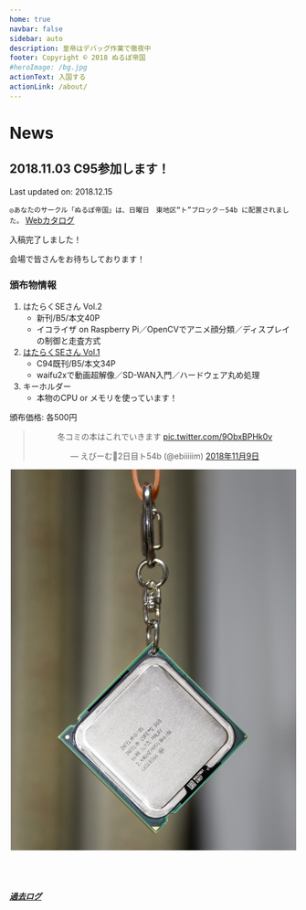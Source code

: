 ```yaml
---
home: true
navbar: false
sidebar: auto
description: 皇帝はデバッグ作業で徹夜中
footer: Copyright © 2018 ぬるぽ帝国
#heroImage: /bg.jpg
actionText: 入国する
actionLink: /about/
---
```


# News

## 2018.11.03 C95参加します！

Last updated on: 2018.12.15

`◎あなたのサークル「ぬるぽ帝国」は、日曜日　東地区“ト”ブロック－54b に配置されました。`
[Webカタログ](https://webcatalog.circle.ms/Circle/14210340)

入稿完了しました！

会場で皆さんをお待ちしております！

### 頒布物情報

1. はたらくSEさん Vol.2
    - 新刊/B5/本文40P
    - イコライザ on Raspberry Pi／OpenCVでアニメ顔分類／ディスプレイの制御と走査方式
2. [はたらくSEさん Vol.1](/publications/#%E3%81%AF%E3%81%9F%E3%82%89%E3%81%8Fse%E3%81%95%E3%82%93-vol-1)
    - C94既刊/B5/本文34P
    - waifu2xで動画超解像／SD-WAN入門／ハードウェア丸め処理
3. キーホルダー
    - 本物のCPU or メモリを使っています！

頒布価格: 各500円

<center>
<blockquote class="twitter-tweet" data-lang="ja"><p lang="ja" dir="ltr">冬コミの本はこれでいきます <a href="https://t.co/9ObxBPHk0v">pic.twitter.com/9ObxBPHk0v</a></p>&mdash; えびーむ🍤2日目ト54b (@ebiiiiim) <a href="https://twitter.com/ebiiiiim/status/1060963471221653504?ref_src=twsrc%5Etfw">2018年11月9日</a></blockquote>
</center>
<script2 async src="https://platform.twitter.com/widgets.js" charset="utf-8"></script2>

<center>
<img src="./cpu-kc.jpg" width="500px" />
</center>

<br><br>
##### [過去ログ](/archives/)
